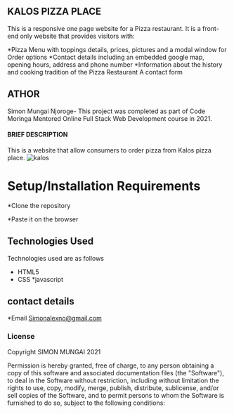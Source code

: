 ## KALOS PIZZA PLACE
This is a responsive one page website for a Pizza restaurant. It is a front-end only website that provides visitors with:

*Pizza Menu with toppings details, prices, pictures and a modal window for Order options
*Contact details including an embedded google map, opening hours, address and phone number
*Information about the history and cooking tradition of the Pizza Restaurant A contact form


## ATHOR
Simon Mungai Njoroge- This project was completed as part of Code Moringa Mentored Online Full Stack Web Development course in 2021.

#### BRIEF DESCRIPTION
This is a website that allow consumers to order pizza from Kalos pizza place. 
![kalos](https://user-images.githubusercontent.com/85111243/123802047-85e59400-d8f3-11eb-8e15-a27e272766d1.png)

# Setup/Installation Requirements
*Clone the repository

*Paste it on the browser

## Technologies Used
Technologies used are as follows
* HTML5
* CSS
*javascript

## contact details
*Email Simonalexno@gmail.com

### License
Copyright SIMON MUNGAI 2021

Permission is hereby granted, free of charge, to any person obtaining a copy
of this software and associated documentation files (the "Software"), to deal
in the Software without restriction, including without limitation the rights
to use, copy, modify, merge, publish, distribute, sublicense, and/or sell
copies of the Software, and to permit persons to whom the Software is
furnished to do so, subject to the following conditions:
